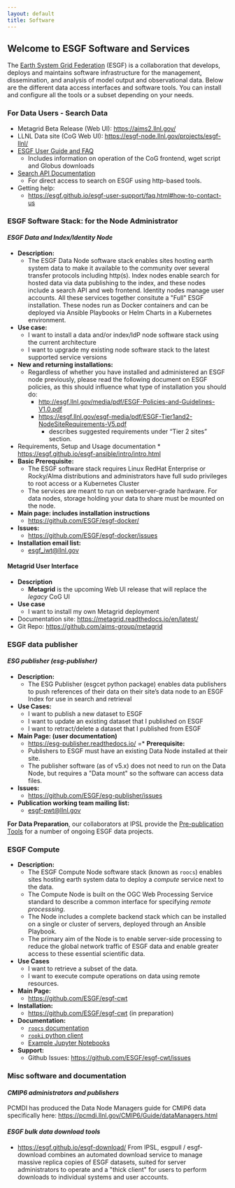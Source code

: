 ```yaml
---
layout: default
title: Software
---
```


## Welcome to ESGF Software and Services

The [Earth System Grid Federation](http://esgf.llnl.gov/) (ESGF) is a collaboration that develops, deploys and maintains software infrastructure for the management, dissemination, and analysis of model output and observational data. Below are the different data access interfaces and software tools. You can install and configure all the tools or a subset depending on your needs. 

### For Data Users - Search Data
* Metagrid Beta Release (Web UI): <https://aims2.llnl.gov/>
* LLNL Data site (CoG Web UI): <https://esgf-node.llnl.gov/projects/esgf-llnl/>
* [ESGF User Guide and FAQ](https://esgf.github.io/esgf-user-support)
    * Includes information on operation of the CoG frontend, wget script and Globus downloads
* [Search API Documentation](https://esgf.github.io/esg-search)
    * For direct access to search on ESGF using http-based tools.
* Getting help:
    * <https://esgf.github.io/esgf-user-support/faq.html#how-to-contact-us>

### ESGF Software Stack: for the Node Administrator
#### *ESGF Data and Index/Identity Node*
* **Description:**
    * The ESGF Data Node software stack enables sites hosting earth system data to make it available to the community over several transfer protocols including http(s).  Index nodes enable search for hosted data via data publishing to the index, and these nodes include a search API and web frontend.  Identity nodes manage user accounts.  All these services together consitute a "Full" ESGF installation. These nodes run as Docker containers and can be deployed via Ansible Playbooks or Helm Charts in a Kubernetes environment.
* **Use case:**
    * I want to install a data and/or index/IdP node software stack using the current architecture
    * I want to upgrade my existing node software stack to the latest supported service versions
* **New and returning installations:**
    * Regardless of whether you have installed and administered an ESGF node previously, please read the following document on ESGF policies, as this should influence what type of installation you should do:
        * <http://esgf.llnl.gov/media/pdf/ESGF-Policies-and-Guidelines-V1.0.pdf>
        * <https://esgf.llnl.gov/esgf-media/pdf/ESGF-Tier1and2-NodeSiteRequirements-V5.pdf>
            * describes suggested requirements under “Tier 2 sites” section.
* Requirements, Setup and Usage documentation
        * <https://esgf.github.io/esgf-ansible/intro/intro.html>
* **Basic Prerequisite:**
    * The ESGF software stack requires Linux RedHat Enterprise or Rocky/Alma distributions and administrators have full sudo privileges to root access
    or a Kubernetes Cluster
    * The services are meant to run on webserver-grade hardware.  For data nodes, storage holding your data to share must be mounted on the node.
* **Main page: includes installation instructions**
    * <https://github.com/ESGF/esgf-docker/>
* **Issues:**
    * <https://github.com/ESGF/esgf-docker/issues>
* **Installation email list:**
    * <esgf_iwt@llnl.gov>


#### Metagrid User Interface

* **Description**
    * **Metagrid** is the upcoming Web UI release that will replace the *legacy* CoG UI
* **Use case**
    * I want to install my own Metagrid deployment
* Documentation site:  <https://metagrid.readthedocs.io/en/latest/>
* Git Repo: <https://github.com/aims-group/metagrid>



### ESGF data publisher
#### *ESG publisher (esg-publisher)*

* **Description:**
    * The ESG Publisher (esgcet python package) enables data publishers to push references of their data on their site’s data node to an ESGF Index for use in search and retrieval
* **Use Cases:**
    * I want to publish a new dataset to ESGF
    * I want to update an existing dataset that I published on ESGF
    * I want to retract/delete a dataset that I published from ESGF 
* **Main Page: (user documentation)**
    * <https://esg-publisher.readthedocs.io/>
=* **Prerequisite:**
    * Publishers to ESGF must have an existing Data Node installed at their site. 
    * The publisher software (as of v5.x) does not need to run on the Data Node, but requires a "Data mount" so the software can access data files.  
* **Issues:**
    * <https://github.com/ESGF/esg-publisher/issues>
* **Publication working team mailing list:**
    * <esgf-pwt@llnl.gov>

**For Data Preparation**, our collaborators at IPSL provide the [Pre-publication Tools](https://esgf.github.io/esgf-prepare) for a number of ongoing ESGF data projects.  

### ESGF Compute
* **Description:**  
    * The ESGF Compute Node software stack (known as `roocs`) enables sites hosting earth system data to deploy a _compute_ service next to the data.
    * The Compute Node is built on the OGC Web Processing Service standard to describe a common interface for specifying _remote processsing_.
    * The Node includes a complete backend stack which can be installed on a single or cluster of servers, deployed through an Ansible Playbook.
    * The primary aim of the Node is to enable server-side processing to reduce the global network traffic of ESGF data and enable greater access to these essential scientific data.
* **Use Cases**
    * I want to retrieve a subset of the data.
    * I want to execute compute operations on data using remote resources.
* **Main Page:**
    * <https://github.com/ESGF/esgf-cwt> 
* **Installation:** 
    * <https://github.com/ESGF/esgf-cwt> (in preparation)
* **Documentation:** 
    * [`roocs` documentation](https://roocs.github.io/)
    * [`rooki` python client](https://rooki.readthedocs.io/en/latest/)
    * [Example Jupyter Notebooks](https://rooki.readthedocs.io/en/latest/notebooks/index.html)
* **Support:**
    * Github Issues: <https://github.com/ESGF/esgf-cwt/issues>

### Misc software and documentation
#### *CMIP6 administrators and publishers*
PCMDI has produced the Data Node Managers guide for CMIP6 data specifically here: <https://pcmdi.llnl.gov/CMIP6/Guide/dataManagers.html> 

#### *ESGF bulk data download tools*
* <https://esgf.github.io/esgf-download/> From IPSL, esgpull / esgf-download combines an automated download service to manage massive replica copies of ESGF datasets, suited for server administrators to operate and a "thick client" for users to perform downloads to individual systems and user accounts.

